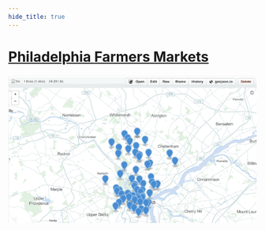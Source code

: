 ```yaml
---
hide_title: true
---
```


# [Philadelphia **Farmers Markets**](https://github.com/CityOfPhiladelphia/phl-open-geodata/blob/master/farmers_markets/farmers_markets.geojson)

![philly](images/philly.gif)
